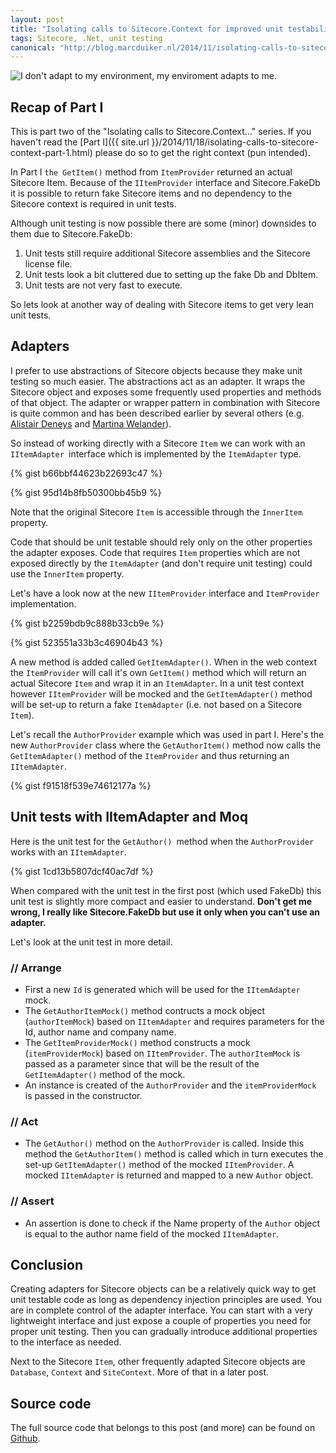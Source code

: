 ```yaml
---
layout: post
title: "Isolating calls to Sitecore.Context for improved unit testability - Part II: ItemAdapter"
tags: Sitecore, .Net, unit testing
canonical: "http://blog.marcduiker.nl/2014/11/isolating-calls-to-sitecorecontext-for_22.html"
---
```


<img class="u-max-full-width" src="{{ site.url }}/assets/2014/11/22/norris adapt.jpg" alt="I don't adapt to my environment, my enviroment adapts to me.">

## Recap of Part I

This is part two of the "Isolating calls to Sitecore.Context..." series. If you haven't read the [Part I]({{ site.url }}/2014/11/18/isolating-calls-to-sitecore-context-part-1.html) please do so to get the right context (pun intended).

In Part I `the GetItem()` method from `ItemProvider` returned an actual Sitecore Item. Because of the `IItemProvider` interface and Sitecore.FakeDb it is possible to return fake Sitecore items and no dependency to the Sitecore context is required in unit tests.

Although unit testing is now possible there are some (minor) downsides to them due to Sitecore.FakeDb:

1. Unit tests still require additional Sitecore assemblies and the Sitecore license file. 
2. Unit tests look a bit cluttered due to setting up the fake Db and DbItem. 
3. Unit tests are not very fast to execute.

So lets look at another way of dealing with Sitecore items to get very lean unit tests.

<!--more-->

## Adapters

I prefer to use abstractions of Sitecore objects because they make unit testing so much easier. The abstractions act as an adapter. It wraps the Sitecore object and exposes some frequently used properties and methods of that object. The adapter or wrapper pattern in combination with Sitecore is quite common and has been described earlier by several others (e.g. [Alistair Deneys](https://adeneys.wordpress.com/2012/04/13/mocking-sitecore/) and [Martina Welander](http://mhwelander.net/2014/04/30/unit-testing-sitecore-mvc/)). 

So instead of working directly with a Sitecore `Item` we can work with an `IItemAdapter `interface which is implemented by the `ItemAdapter` type.

{% gist b66bbf44623b22693c47 %}

{% gist 95d14b8fb50300bb45b9 %}

Note that the original Sitecore `Item` is accessible through the `InnerItem` property. 

Code that should be unit testable should rely only on the other properties the adapter exposes. Code that requires `Item` properties which are not exposed directly by the `ItemAdapter` (and don't require unit testing) could use the `InnerItem` property.

Let's have a look now at the new `IItemProvider` interface and `ItemProvider `implementation.

{% gist b2259bdb9c888b33cb9e %}

{% gist 523551a33b3c46904b43 %} 

A new method is added called `GetItemAdapter()`. When in the web context the `ItemProvider` will call it's own `GetItem()` method which will return an actual Sitecore `Item` and wrap it in an `ItemAdapter`. In a unit test context however `IItemProvider` will be mocked and the `GetItemAdapter()` method will be set-up to return a fake `ItemAdapter` (i.e. not based on a Sitecore `Item`).

Let's recall the `AuthorProvider` example which was used in part I. Here's the new `AuthorProvider` class where the `GetAuthorItem()` method now calls the `GetItemAdapter()` method of the `ItemProvider` and thus returning an `IItemAdapter`.

{% gist f91518f539e74612177a %}

## Unit tests with IItemAdapter and Moq

Here is the unit test for the `GetAuthor() `method when the `AuthorProvider` works with an `IItemAdapter`.

{% gist 1cd13b5807dcf40ac7df %}

When compared with the unit test in the first post (which used FakeDb) this unit test is slightly more compact and easier to understand. __Don't get me wrong, I really like Sitecore.FakeDb but use it only when you can't use an adapter.__

Let's look at the unit test in more detail.

### // Arrange

- First a new `Id` is generated which will be used for the `IItemAdapter` mock.
- The `GetAuthorItemMock()` method contructs a mock object (`authorItemMock`) based on `IItemAdapter` and requires parameters for the Id, author name and company name.
- The `GetItemProviderMock()` method constructs a mock (`itemProviderMock`) based on `IItemProvider`. The `authorItemMock` is passed as a parameter since that will be the result of the `GetItemAdapter()` method of the mock.
- An instance is created of the `AuthorProvider` and the `itemProviderMock` is passed in the constructor.

### // Act

- The `GetAuthor()` method on the `AuthorProvider` is called. Inside this method the `GetAuthorItem()` method is called which in turn executes the set-up `GetItemAdapter()` method of the mocked `IItemProvider`. A mocked `IItemAdapter` is returned and mapped to a new `Author` object.

### // Assert 

- An assertion is done to check if the Name property of the `Author` object is equal to the author name field of the mocked `IItemAdapter`.

## Conclusion

Creating adapters for Sitecore objects can be a relatively quick way to get unit testable code as long as dependency injection principles are used. You are in complete control of the adapter interface. You can start with a very lightweight interface and just expose a couple of properties you need for proper unit testing. Then you can gradually introduce additional properties to the interface as needed.

Next to the Sitecore `Item`, other frequently adapted Sitecore objects are `Database`, `Context` and `SiteContext`. More of that in a later post.

## Source code

The full source code that belongs to this post (and more) can be found on [Github](https://github.com/marcduiker/SitecorePlayground).
